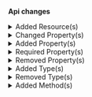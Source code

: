 **Api changes**

<details>
<summary>Added Resource(s)</summary>

- added resource `/{projectKey}/shipping-methods/matching-cart-location`
</details>


<details>
<summary>Changed Property(s)</summary>

- :warning: changed property `amount` of type `Transaction` from type `TypedMoney` to `CentPrecisionMoney`
</details>


<details>
<summary>Added Property(s)</summary>

- added property `cartId` to type `MyQuoteRequestDraft`
- added property `cartVersion` to type `MyQuoteRequestDraft`
- added property `createdAt` to type `AssignedProductSelection`
- added property `quoteState` to type `Quote`
</details>


<details>
<summary>Required Property(s)</summary>

- changed property `discounted` of type `StagedStandalonePrice` to be optional
</details>


<details>
<summary>Removed Property(s)</summary>

- :warning: removed property `cart` from type `MyQuoteRequestDraft`
- :warning: removed property `version` from type `MyQuoteRequestDraft`
</details>


<details>
<summary>Added Type(s)</summary>

- added type `ProductPricesSetMessage`
- added type `ProductPricesSetMessagePayload`
</details>


<details>
<summary>Removed Type(s)</summary>

- :warning: removed type `ProductPriceSetMessage`
- :warning: removed type `ProductPriceSetMessagePayload`
</details>


<details>
<summary>Added Method(s)</summary>

- added method `apiRoot.withProjectKey().shippingMethods().matchingCartLocation().get()`
</details>

